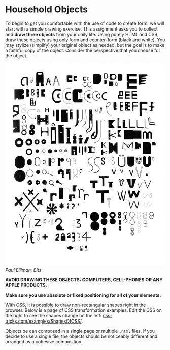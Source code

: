 # Household Objects

To begin to get you comfortable with the use of code to create form, we will start with a simple drawing exercise. This assignment asks you to collect and **draw three objects** from your daily life. Using purely HTML and CSS, draw these objects using only form and counter-form (black and white). You may stylize (simplify) your original object as needed, but the goal is to make a faithful copy of the object. Consider the perspective that you choose for the object.

![Objects in an arrangement](../media/paul-elliman-bits.png "Paul Elliman, Bits")  
*Paul Elliman, Bits*

**AVOID DRAWING THESE OBJECTS: COMPUTERS, CELL-PHONES OR ANY APPLE PRODUCTS.**

**Make sure you use absolute or fixed positioning for all of your elements.**

With CSS, it is possible to draw non-rectangular shapes right in the browser. Below is a page of CSS transformation examples. Edit the CSS on the right to see the shapes change on the left: [css-tricks.com/examples/ShapesOfCSS/](https://css-tricks.com/the-shapes-of-css/).

Objects be can composed in a single page or multiple `.html` files. If you decide to use a single file, the objects should be noticeably different and arranged as a cohesive composition.
